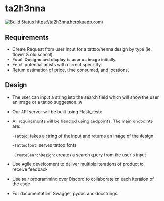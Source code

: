 # ta2h3nna
[![Build Status](https://app.travis-ci.com/dutchhagelslag/ta2h3nna.svg?branch=master)](https://app.travis-ci.com/dutchhagelslag/ta2h3nna)
https://ta2h3nna.herokuapp.com/

## Requirements
- Create Request from user input for a tattoo/henna design by type (ie. flower & old school)
- Fetch Designs and display to user as image initially.
- Fetch potential artists with correct specialty.
- Return estimation of price, time consumed, and locations.



## Design
- The user can input a string into the search field which will show the user an image of a tattoo suggestion.:w
- Our API server will be built using Flask_restx
- All requirements will be handled using endpoints. The main endpoints are:

  -`Tattoo`: takes a string of the input and returns an image of the design
  
  -`Tattoofont`: serves tattoo fonts
  
  -`CreateSearchDesign`: creates a search query from the user's input

- Use Agile development to deliver multiple iterations of product to receive feedback
- Use pair programming over Discord to collaborate on each iteration of the code
- For documentation: Swagger, pydoc and  docstrings.
